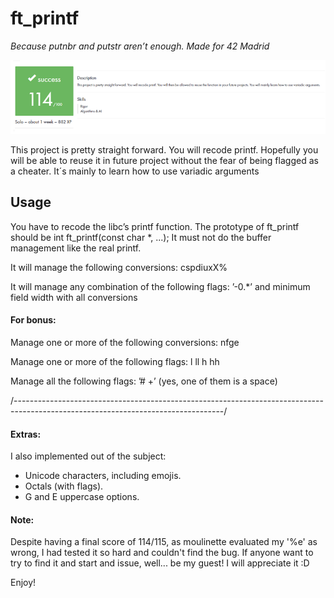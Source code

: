 # ft_printf

*Because putnbr and putstr aren’t enough. Made for 42 Madrid*

![114/100 score](./ftprintf_success.png)

This project is pretty straight forward. You will recode printf. Hopefully you will be able to reuse it in future project without the fear of being flagged as a cheater.
It´s mainly to learn how to use variadic arguments

## Usage
You have to recode the libc’s printf function. The prototype of ft_printf should be int ft_printf(const char *, ...);
It must not do the buffer management like the real printf.

It will manage the following conversions: cspdiuxX%

It will manage any combination of the following flags: ’-0.*’ and minimum field
width with all conversions

#### For bonus:

Manage one or more of the following conversions: nfge

Manage one or more of the following flags: l ll h hh

Manage all the following flags: ’# +’ (yes, one of them is a space)

/----------------------------------------------------------------------------------------------------------------------------------/

#### Extras:

I also implemented out of the subject:
 - Unicode characters, including emojis.
 - Octals (with flags).
 - G and E uppercase options.

#### Note:
Despite having a final score of 114/115, as moulinette evaluated my '%e' as wrong, I had tested it so hard and couldn't find the bug.
If anyone want to try to find it and start and issue, well... be my guest! I will appreciate it :D

Enjoy!
